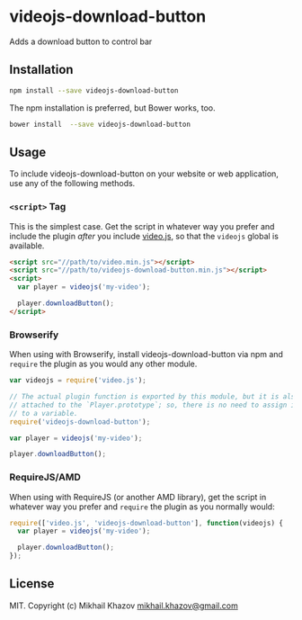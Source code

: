 # videojs-download-button

Adds a download button to control bar

## Installation

```sh
npm install --save videojs-download-button
```

The npm installation is preferred, but Bower works, too.

```sh
bower install  --save videojs-download-button
```

## Usage

To include videojs-download-button on your website or web application, use any of the following methods.

### `<script>` Tag

This is the simplest case. Get the script in whatever way you prefer and include the plugin _after_ you include [video.js][videojs], so that the `videojs` global is available.

```html
<script src="//path/to/video.min.js"></script>
<script src="//path/to/videojs-download-button.min.js"></script>
<script>
  var player = videojs('my-video');

  player.downloadButton();
</script>
```

### Browserify

When using with Browserify, install videojs-download-button via npm and `require` the plugin as you would any other module.

```js
var videojs = require('video.js');

// The actual plugin function is exported by this module, but it is also
// attached to the `Player.prototype`; so, there is no need to assign it
// to a variable.
require('videojs-download-button');

var player = videojs('my-video');

player.downloadButton();
```

### RequireJS/AMD

When using with RequireJS (or another AMD library), get the script in whatever way you prefer and `require` the plugin as you normally would:

```js
require(['video.js', 'videojs-download-button'], function(videojs) {
  var player = videojs('my-video');

  player.downloadButton();
});
```

## License

MIT. Copyright (c) Mikhail Khazov mikhail.khazov@gmail.com


[videojs]: http://videojs.com/
